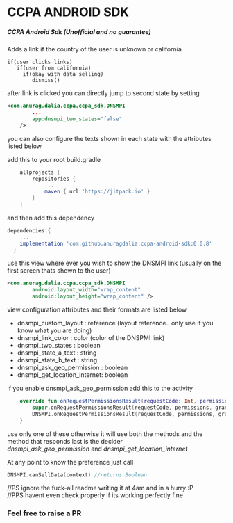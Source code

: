 # CCPA ANDROID SDK
##### CCPA Android Sdk (Unofficial and no guarantee)

Adds a link if the country of the user is unknown or california
```
if(user clicks links)
   if(user from california)
     if(okay with data selling)
        dismiss()
```

after link is clicked you can directly jump to second state by setting
```xml
<com.anurag.dalia.ccpa.ccpa_sdk.DNSMPI
        ...
        app:dnsmpi_two_states="false"
    />
```

you can also configure the texts shown in each state with the attributes listed below

add this to your root build.gradle
```gradle
    allprojects {
        repositories {
            ...
            maven { url 'https://jitpack.io' }
        }
    }
```

and then add this dependency
```gradle
dependencies {
    ...
    implementation 'com.github.anuragdalia:ccpa-android-sdk:0.0.8'
  }
```

use this view where ever you wish to show the DNSMPI link (usually on the first screen thats shown to the user)
```xml
<com.anurag.dalia.ccpa.ccpa_sdk.DNSMPI
        android:layout_width="wrap_content"
        android:layout_height="wrap_content" />
```

view configuration attributes and their formats are listed below

* dnsmpi_custom_layout : reference (layout reference.. only use if you know what you are doing)
* dnsmpi_link_color : color (color of the DNSPMI link)
* dnsmpi_two_states : boolean
* dnsmpi_state_a_text : string
* dnsmpi_state_b_text : string
* dnsmpi_ask_geo_permission : boolean
* dnsmpi_get_location_internet: boolean

if you enable dnsmpi_ask_geo_permission
add this to the activity
```kotlin
    override fun onRequestPermissionsResult(requestCode: Int, permissions: Array<out String>, grantResults: IntArray) {
        super.onRequestPermissionsResult(requestCode, permissions, grantResults)
        DNSMPI.onRequestPermissionsResult(requestCode, permissions, grantResults)
    }
```

use only one of these otherwise it will use both the methods and the method that responds last is the decider
<br />
*dnsmpi_ask_geo_permission* and *dnsmpi_get_location_internet*

At any point to know the preference just call
```kotlin
DNSMPI.canSellData(context) //returns Boolean
```

//PS ignore the fuck-all readme writing it at 4am and in a hurry :P
<br />
//PPS havent even check properly if its working perfectly fine

### Feel free to raise a PR



